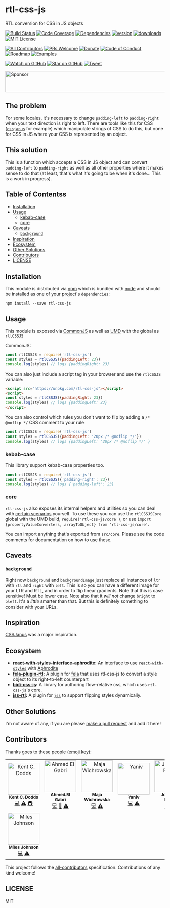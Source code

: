 # rtl-css-js

RTL conversion for CSS in JS objects

[![Build Status][build-badge]][build]
[![Code Coverage][coverage-badge]][coverage]
[![Dependencies][dependencyci-badge]][dependencyci]
[![version][version-badge]][package]
[![downloads][downloads-badge]][npm-stat]
[![MIT License][license-badge]][license]

[![All Contributors](https://img.shields.io/badge/all_contributors-8-orange.svg?style=flat-square)](#contributors)
[![PRs Welcome][prs-badge]][prs]
[![Donate][donate-badge]][donate]
[![Code of Conduct][coc-badge]][coc]
[![Roadmap][roadmap-badge]][roadmap]
[![Examples][examples-badge]][examples]

[![Watch on GitHub][github-watch-badge]][github-watch]
[![Star on GitHub][github-star-badge]][github-star]
[![Tweet][twitter-badge]][twitter]

<a href="https://app.codesponsor.io/link/PKGFLnhDiFvsUA5P4kAXfiPs/kentcdodds/rtl-css-js" rel="nofollow"><img src="https://app.codesponsor.io/embed/PKGFLnhDiFvsUA5P4kAXfiPs/kentcdodds/rtl-css-js.svg" style="width: 888px; height: 68px;" alt="Sponsor" /></a>

## The problem

For some locales, it's necessary to change `padding-left` to `padding-right` when your text direction is right to left.
There are tools like this for CSS ([`cssjanus`](https://github.com/cssjanus/cssjanus) for example) which manipulate
strings of CSS to do this, but none for CSS in JS where your CSS is represented by an object.

## This solution

This is a function which accepts a CSS in JS object and can convert `padding-left` to `padding-right` as well as all
other properties where it makes sense to do that (at least, that's what it's going to be when it's done... This is a
work in progress).

## Table of Contentss

<!-- START doctoc generated TOC please keep comment here to allow auto update -->

<!-- DON'T EDIT THIS SECTION, INSTEAD RE-RUN doctoc TO UPDATE -->

* [Installation](#installation)
* [Usage](#usage)
  * [kebab-case](#kebab-case)
  * [core](#core)
* [Caveats](#caveats)
  * [`background`](#background)
* [Inspiration](#inspiration)
* [Ecosystem](#ecosystem)
* [Other Solutions](#other-solutions)
* [Contributors](#contributors)
* [LICENSE](#license)

<!-- END doctoc generated TOC please keep comment here to allow auto update -->

## Installation

This module is distributed via [npm][npm] which is bundled with [node][node] and should
be installed as one of your project's `dependencies`:

```
npm install --save rtl-css-js
```

## Usage

This module is exposed via [CommonJS](http://wiki.commonjs.org/wiki/CommonJS) as well as
[UMD](https://github.com/umdjs/umd) with the global as `rtlCSSJS`

CommonJS:

```javascript
const rtlCSSJS = require('rtl-css-js')
const styles = rtlCSSJS({paddingLeft: 23})
console.log(styles) // logs {paddingRight: 23}
```

You can also just include a script tag in your browser and use the `rtlCSSJS` variable:

```html
<script src="https://unpkg.com/rtl-css-js"></script>
<script>
const styles = rtlCSSJS({paddingRight: 23})
console.log(styles) // logs {paddingLeft: 23}
</script>
```

You can also control which rules you don't want to flip by adding a `/* @noflip */` CSS comment to your rule

```javascript
const rtlCSSJS = require('rtl-css-js')
const styles = rtlCSSJS({paddingLeft: '20px /* @noflip */'})
console.log(styles) // logs {paddingLeft: '20px /* @noflip */' }
```

### kebab-case

This library support kebab-case properties too.

```javascript
const rtlCSSJS = require('rtl-css-js')
const styles = rtlCSSJS({'padding-right': 23})
console.log(styles) // logs {'padding-left': 23}
```

### core

`rtl-css-js` also exposes its internal helpers and utilities so you can deal
with [certain scenarios](https://github.com/kentcdodds/rtl-css-js/pull/22)
yourself. To use these you can use the `rtlCSSJSCore` global with the UMD build,
`require('rtl-css-js/core')`, or use
`import {propertyValueConverters, arrayToObject} from 'rtl-css-js/core'`.

You can import anything that's exported from `src/core`. Please see the code
comments for documentation on how to use these.

## Caveats

### `background`

Right now `background` and `backgroundImage` just replace all instances of `ltr` with `rtl` and `right` with `left`.
This is so you can have a different image for your LTR and RTL, and in order to flip linear gradients. Note that
this is case sensitive! Must be lower case. Note also that it _will not_ change `bright` to `bleft`.
It's a _little_ smarter than that. But this is definitely something to consider with your URLs.

## Inspiration

[CSSJanus](https://github.com/cssjanus/cssjanus) was a major inspiration.

## Ecosystem

* **[react-with-styles-interface-aphrodite](https://github.com/airbnb/react-with-styles-interface-aphrodite):** An interface to use [`react-with-styles`](https://github.com/airbnb/react-with-styles) with [Aphrodite](https://github.com/khan/aphrodite)
* **[fela-plugin-rtl](https://www.npmjs.com/package/fela-plugin-rtl):** A plugin for [fela](http://fela.js.org/) that uses rtl-css-js to convert a style object to its right-to-left counterpart
* **[bidi-css-js](https://github.com/TxHawks/bidi-css-js):** A library for authoring flow-relative css, which uses `rtl-css-js`'s core.
* **[jss-rtl](https://github.com/alitaheri/jss-rtl):** A plugin for [`jss`](https://github.com/cssinjs/jss) to support flipping styles dynamically.

## Other Solutions

I'm not aware of any, if you are please [make a pull request](http://makeapullrequest.com) and add it here!

## Contributors

Thanks goes to these people ([emoji key][emojis]):

<!-- ALL-CONTRIBUTORS-LIST:START - Do not remove or modify this section -->
<!-- prettier-ignore -->
<table><tr><td align="center"><a href="https://kentcdodds.com"><img src="https://avatars.githubusercontent.com/u/1500684?v=3" width="100px;" alt="Kent C. Dodds"/><br /><sub><b>Kent C. Dodds</b></sub></a><br /><a href="https://github.com/kentcdodds/rtl-css-js/commits?author=kentcdodds" title="Code">💻</a> <a href="https://github.com/kentcdodds/rtl-css-js/commits?author=kentcdodds" title="Tests">⚠️</a> <a href="#infra-kentcdodds" title="Infrastructure (Hosting, Build-Tools, etc)">🚇</a></td><td align="center"><a href="https://gabri.me"><img src="https://avatars.githubusercontent.com/u/63876?v=3" width="100px;" alt="Ahmed El Gabri"/><br /><sub><b>Ahmed El Gabri</b></sub></a><br /><a href="https://github.com/kentcdodds/rtl-css-js/commits?author=ahmedelgabri" title="Code">💻</a> <a href="https://github.com/kentcdodds/rtl-css-js/commits?author=ahmedelgabri" title="Documentation">📖</a> <a href="https://github.com/kentcdodds/rtl-css-js/commits?author=ahmedelgabri" title="Tests">⚠️</a></td><td align="center"><a href="https://github.com/majapw"><img src="https://avatars1.githubusercontent.com/u/1383861?v=4" width="100px;" alt="Maja Wichrowska"/><br /><sub><b>Maja Wichrowska</b></sub></a><br /><a href="https://github.com/kentcdodds/rtl-css-js/commits?author=majapw" title="Code">💻</a> <a href="https://github.com/kentcdodds/rtl-css-js/commits?author=majapw" title="Tests">⚠️</a></td><td align="center"><a href="https://github.com/yzimet"><img src="https://avatars2.githubusercontent.com/u/6600720?v=4" width="100px;" alt="Yaniv"/><br /><sub><b>Yaniv</b></sub></a><br /><a href="https://github.com/kentcdodds/rtl-css-js/commits?author=yzimet" title="Code">💻</a> <a href="https://github.com/kentcdodds/rtl-css-js/commits?author=yzimet" title="Tests">⚠️</a></td><td align="center"><a href="https://github.com/TxHawks"><img src="https://avatars2.githubusercontent.com/u/5658514?v=4" width="100px;" alt="Jonathan Pollak"/><br /><sub><b>Jonathan Pollak</b></sub></a><br /><a href="https://github.com/kentcdodds/rtl-css-js/commits?author=TxHawks" title="Code">💻</a> <a href="https://github.com/kentcdodds/rtl-css-js/commits?author=TxHawks" title="Tests">⚠️</a></td><td align="center"><a href="https://github.com/alitaheri"><img src="https://avatars1.githubusercontent.com/u/8528759?v=4" width="100px;" alt="Ali Taheri Moghaddar"/><br /><sub><b>Ali Taheri Moghaddar</b></sub></a><br /><a href="https://github.com/kentcdodds/rtl-css-js/commits?author=alitaheri" title="Code">💻</a> <a href="https://github.com/kentcdodds/rtl-css-js/commits?author=alitaheri" title="Documentation">📖</a> <a href="https://github.com/kentcdodds/rtl-css-js/commits?author=alitaheri" title="Tests">⚠️</a></td><td align="center"><a href="https://github.com/garrettberg"><img src="https://avatars0.githubusercontent.com/u/844459?v=4" width="100px;" alt="garrettberg"/><br /><sub><b>garrettberg</b></sub></a><br /><a href="https://github.com/kentcdodds/rtl-css-js/commits?author=garrettberg" title="Code">💻</a> <a href="https://github.com/kentcdodds/rtl-css-js/commits?author=garrettberg" title="Tests">⚠️</a></td></tr><tr><td align="center"><a href="http://milesj.me"><img src="https://avatars2.githubusercontent.com/u/143744?v=4" width="100px;" alt="Miles Johnson"/><br /><sub><b>Miles Johnson</b></sub></a><br /><a href="https://github.com/kentcdodds/rtl-css-js/commits?author=milesj" title="Code">💻</a> <a href="https://github.com/kentcdodds/rtl-css-js/commits?author=milesj" title="Tests">⚠️</a></td></tr></table>

<!-- ALL-CONTRIBUTORS-LIST:END -->

This project follows the [all-contributors][all-contributors] specification. Contributions of any kind welcome!

## LICENSE

MIT

[npm]: https://www.npmjs.com/
[node]: https://nodejs.org
[build-badge]: https://img.shields.io/travis/kentcdodds/rtl-css-js.svg?style=flat-square
[build]: https://travis-ci.org/kentcdodds/rtl-css-js
[coverage-badge]: https://img.shields.io/codecov/c/github/kentcdodds/rtl-css-js.svg?style=flat-square
[coverage]: https://codecov.io/github/kentcdodds/rtl-css-js
[dependencyci-badge]: https://dependencyci.com/github/kentcdodds/rtl-css-js/badge?style=flat-square
[dependencyci]: https://dependencyci.com/github/kentcdodds/rtl-css-js
[version-badge]: https://img.shields.io/npm/v/rtl-css-js.svg?style=flat-square
[package]: https://www.npmjs.com/package/rtl-css-js
[downloads-badge]: https://img.shields.io/npm/dm/rtl-css-js.svg?style=flat-square
[npm-stat]: http://npm-stat.com/charts.html?package=rtl-css-js&from=2016-04-01
[license-badge]: https://img.shields.io/npm/l/rtl-css-js.svg?style=flat-square
[license]: https://github.com/kentcdodds/rtl-css-js/blob/master/other/LICENSE
[prs-badge]: https://img.shields.io/badge/PRs-welcome-brightgreen.svg?style=flat-square
[prs]: http://makeapullrequest.com
[donate-badge]: https://img.shields.io/badge/$-support-green.svg?style=flat-square
[donate]: http://kcd.im/donate
[coc-badge]: https://img.shields.io/badge/code%20of-conduct-ff69b4.svg?style=flat-square
[coc]: https://github.com/kentcdodds/rtl-css-js/blob/master/other/CODE_OF_CONDUCT.md
[roadmap-badge]: https://img.shields.io/badge/%F0%9F%93%94-roadmap-CD9523.svg?style=flat-square
[roadmap]: https://github.com/kentcdodds/rtl-css-js/blob/master/other/ROADMAP.md
[examples-badge]: https://img.shields.io/badge/%F0%9F%92%A1-examples-8C8E93.svg?style=flat-square
[examples]: https://github.com/kentcdodds/rtl-css-js/blob/master/other/EXAMPLES.md
[github-watch-badge]: https://img.shields.io/github/watchers/kentcdodds/rtl-css-js.svg?style=social
[github-watch]: https://github.com/kentcdodds/rtl-css-js/watchers
[github-star-badge]: https://img.shields.io/github/stars/kentcdodds/rtl-css-js.svg?style=social
[github-star]: https://github.com/kentcdodds/rtl-css-js/stargazers
[twitter]: https://twitter.com/intent/tweet?text=Check%20out%20rtl-css-js%20by%20%40kentcdodds%20https%3A%2F%2Fgithub.com%2Fkentcdodds%2Frtl-css-js%20%F0%9F%91%8D
[twitter-badge]: https://img.shields.io/twitter/url/https/github.com/kentcdodds/rtl-css-js.svg?style=social
[emojis]: https://github.com/kentcdodds/all-contributors#emoji-key
[all-contributors]: https://github.com/kentcdodds/all-contributors
